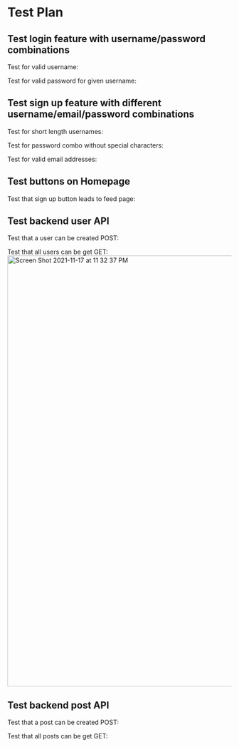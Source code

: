 # Test Plan

## Test login feature with username/password combinations

Test for valid username:

Test for valid password for given username:

## Test sign up feature with different username/email/password combinations

Test for short length usernames:

Test for password combo without special characters:

Test for valid email addresses:

## Test buttons on Homepage

Test that sign up button leads to feed page:

## Test backend user API 

Test that a user can be created POST:

Test that all users can be get GET:
<img width="967" alt="Screen Shot 2021-11-17 at 11 32 37 PM" src="https://user-images.githubusercontent.com/12708259/142372418-732fcf51-1623-4d25-994c-b6736b50e7c6.png">

## Test backend post API

Test that a post can be created POST:

Test that all posts can be get GET:

